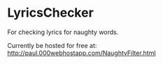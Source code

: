# LyricsChecker
For checking lyrics for naughty words.

Currently be hosted for free at: 
http://paul.000webhostapp.com/NaughtyFilter.html
